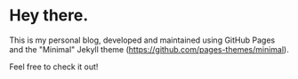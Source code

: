 # Hey there.

This is my personal blog, developed and maintained using GitHub Pages and the "Minimal" Jekyll theme (https://github.com/pages-themes/minimal).

Feel free to check it out!